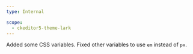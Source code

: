 ```yaml
---
type: Internal

scope:
  - ckeditor5-theme-lark
---
```


Added some CSS variables. Fixed other variables to use `em` instead of `px`.
